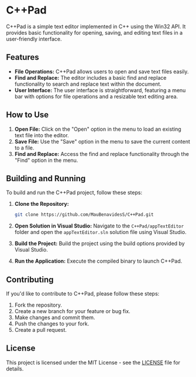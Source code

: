 # C++Pad

C++Pad is a simple text editor implemented in C++ using the Win32 API. It provides basic functionality for opening, saving, and editing text files in a user-friendly interface.

## Features
- **File Operations:** C++Pad allows users to open and save text files easily.
- **Find and Replace:** The editor includes a basic find and replace functionality to search and replace text within the document.
- **User Interface:** The user interface is straightforward, featuring a menu bar with options for file operations and a resizable text editing area.

## How to Use
1. **Open File:** Click on the "Open" option in the menu to load an existing text file into the editor.
2. **Save File:** Use the "Save" option in the menu to save the current content to a file.
3. **Find and Replace:** Access the find and replace functionality through the "Find" option in the menu.

## Building and Running
To build and run the C++Pad project, follow these steps:

1. **Clone the Repository:**
   ```bash
   git clone https://github.com/MauBenavidesS/C++Pad.git   
   ```

2. **Open Solution in Visual Studio:**
   Navigate to the `C++Pad/appTextEditor` folder and open the `appTextEditor.sln` solution file using Visual Studio.

3. **Build the Project:**
   Build the project using the build options provided by Visual Studio.

4. **Run the Application:**
   Execute the compiled binary to launch C++Pad.

## Contributing
If you'd like to contribute to C++Pad, please follow these steps:

1. Fork the repository.
2. Create a new branch for your feature or bug fix.
3. Make changes and commit them.
4. Push the changes to your fork.
5. Create a pull request.

## License
This project is licensed under the MIT License - see the [LICENSE](LICENSE) file for details.